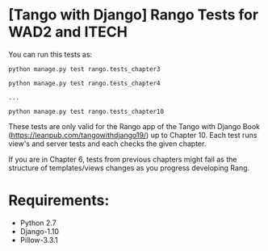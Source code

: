 # [Tango with Django] Rango Tests for WAD2 and ITECH

You can run this tests as:

`python manage.py test rango.tests_chapter3`

`python manage.py test rango.tests_chapter4`

`...`

`python manage.py test rango.tests_chapter10`

These tests are only valid for the Rango app of the Tango with Django Book (https://leanpub.com/tangowithdjango19/) up to Chapter 10. Each test runs view's and server tests and each checks the given chapter.

If you are in Chapter 6, tests from previous chapters might fail as the structure of templates/views changes as you progress developing Rang.

# Requirements:

* Python 2.7
* Django-1.10
* Pillow-3.3.1

